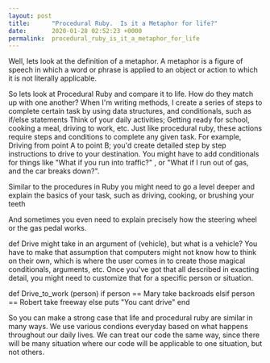 ```yaml
---
layout: post
title:      "Procedural Ruby.  Is it a Metaphor for life?"
date:       2020-01-28 02:52:23 +0000
permalink:  procedural_ruby_is_it_a_metaphor_for_life
---
```



Well, lets look at the definition of a metaphor.  A metaphor is a figure of speech in which a word or phrase is applied to an object or action to which it is not literally applicable.  

So lets look at Procedural Ruby and compare it to life.  How do they match up with one another?
When I'm writing methods, I create a series of steps to complete certain task by using data structures, and conditionals, such as if/else statements  Think of your daily activities; Getting ready for school, cooking a meal, driving to work, etc.  Just like procedural ruby, these actions require steps and conditions to complete any given task.  For example, Driving from point A to point B; you'd  create detailed step by step instructions to drive to your destination.  You might have to add conditionals for things like "What if you run into traffic?" , or "What if I run out of gas, and the car breaks down?".

Similar to the procedures in Ruby you might need to go a level deeper and explain the basics of your task, such as driving, cooking, or brushing your teeth

And sometimes you even need to explain precisely how the steering wheel or the gas pedal works.

def Drive might take in an argument of (vehicle), but what is a vehicle? You have to make that assumption that computers might not know how to think on their own, which is where the user comes in to create those magical conditionals, arguments, etc. Once you've got that all described in exacting detail, you might need to customize that for a specific person or situation. 

def Drive_to_work (person)
if person == Mary
    take backroads
elsif person == Robert
    take freeway
else
puts "You cant drive"
end

So you can make a strong case that life and procedural ruby are similar in many ways.  We use various condions everyday based on what happens throughout our daily lives.  We can treat our code the same way, since there will be many situation where our code will be applicable to one situation, but not others.







